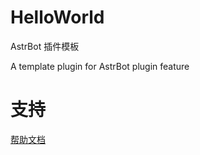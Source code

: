 # HelloWorld

AstrBot 插件模板

A template plugin for AstrBot plugin feature

# 支持

[帮助文档](https://astrbot.app)
